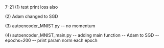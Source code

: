 7-21
(1) test print loss also

(2) Adam changed to SGD

(3) autoencoder_MNIST.py
-- no momentum

(4) autoencoder_MNIST_main.py
-- adding main function
-- Adam to SGD
-- epochs=200
-- print param norm each epoch
